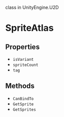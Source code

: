 class in UnityEngine.U2D
# SpriteAtlas

## Properties
- `isVariant`
- `spriteCount`
- `tag`
## Methods
- `CanBindTo`
- `GetSprite`
- `GetSprites`
